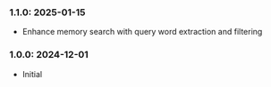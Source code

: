 ### 1.1.0: 2025-01-15

* Enhance memory search with query word extraction and filtering

### 1.0.0: 2024-12-01

* Initial